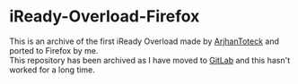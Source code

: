 # iReady-Overload-Firefox
This is an archive of the first iReady Overload made by [ArjhanToteck](https://github.com/ArjhanToteck) and ported to Firefox by me. \
This repository has been archived as I have moved to [GitLab](https://gitlab.com/WildSir) and this hasn't worked for a long time.

